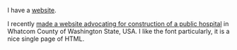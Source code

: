 I have a [website](https://morganwebdev.com).

I recently [made a website advocating for construction of a public hospital](https://whatcompublichospital.org/) in Whatcom County of Washington State, USA. I like the font particularly, it is a nice single page of HTML.


